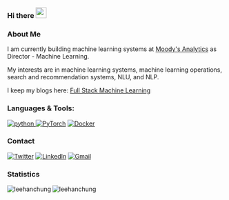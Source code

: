 ### Hi there <img src="https://raw.githubusercontent.com/MartinHeinz/MartinHeinz/master/wave.gif" width="25px">

<h3>About Me</h3>

I am currently building machine learning systems at [Moody's Analytics](https://www.moodysanalytics.com/) as Director - Machine Learning.

My interests are in machine learning systems, machine learning operations, search and recommendation systems, NLU, and NLP.

I keep my blogs here: [Full Stack Machine Learning](https://leehanchung.github.io/)


<h3 align="left">Languages & Tools:</h3>

<p align="left">

<a href="https://www.python.org" target="_blank"> <img src="https://img.shields.io/badge/Python-14354C?style=for-the-badge&logo=python&logoColor=white" alt="python" /> </a>
<a href="https://pytorch.org/" target="_blank"> <img alt="PyTorch" src="https://img.shields.io/badge/PyTorch-%23EE4C2C.svg?style=for-the-badge&logo=PyTorch&logoColor=white" /></a>
<a href="https://www.docker.com/" target="_blank"> <img alt="Docker" src="https://img.shields.io/badge/docker-%230db7ed.svg?style=for-the-badge&logo=docker&logoColor=white"/></a>
  
</p>


<h3>Contact</h3>
<p>
<p>
  <a href="https://twitter.com/HanChungLee" target="_blank"><img alt="Twitter" src="https://img.shields.io/badge/twitter-%231DA1F2.svg?&style=for-the-badge&logo=twitter&logoColor=white" /></a> 
  <a href="https://www.linkedin.com/in/hanchunglee" target="_blank"><img alt="LinkedIn" src="https://img.shields.io/badge/linkedin-%230077B5.svg?&style=for-the-badge&logo=linkedin&logoColor=white" /></a>
  <a href="mailto:lee.hanchung@gmail.com"> <img alt="Gmail" src="https://img.shields.io/badge/Gmail-D14836?style=for-the-badge&logo=gmail&logoColor=white" /></a>
</p>
</p>

<h3>Statistics</h3>
<p float="left">
  <img align="left" src="https://github-readme-stats.vercel.app/api/top-langs/?username=leehanchung&layout=compact&hide=html&theme=onedark" alt="leehanchung" />
  <img align="left" src="https://github-readme-stats.vercel.app/api?username=leehanchung&show_icons=true&theme=onedark" alt="leehanchung" />  
</p>

<!-- ### Hi there 👋

- 🔭 I’m currently working on ...
- 🌱 I’m currently learning ...
- 👯 I’m looking to collaborate on ...
- 🤔 I’m looking for help with ...
- 💬 Ask me about ...
- 📫 How to reach me: ...
- 😄 Pronouns: ...
- ⚡ Fun fact: ...
 -->
